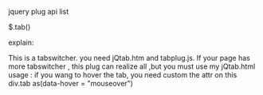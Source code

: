 jquery plug api list

$.tab()

explain:

This is a tabswitcher. you need jQtab.htm and tabplug.js.
If your page has more tabswitcher , this plug can realize all ,but you must use my jQtab.html
usage : if you wang to hover the tab, you need custom the attr on this div.tab as(data-hover = "mouseover")
